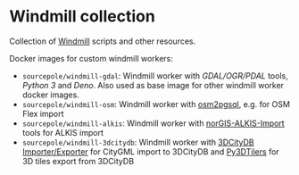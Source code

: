 # Windmill collection

Collection of [Windmill](https://docs.windmill.dev/) scripts and other resources.

Docker images for custom windmill workers:
* `sourcepole/windmill-gdal`: Windmill worker with _GDAL/OGR/PDAL_ tools, _Python 3_ and _Deno_. Also used as base image for other windmill worker docker images.
* `sourcepole/windmill-osm`: Windmill worker with [osm2pgsql](https://osm2pgsql.org/), e.g. for OSM Flex import
* `sourcepole/windmill-alkis`: Windmill worker with [norGIS-ALKIS-Import](https://www.norbit.de/68/) tools for ALKIS import
* `sourcepole/windmill-3dcitydb`: Windmill worker with [3DCityDB Importer/Exporter](https://github.com/3dcitydb/importer-exporter) for CityGML import to 3DCityDB and [Py3DTilers](https://github.com/VCityTeam/py3dtilers) for 3D tiles export from 3DCityDB
